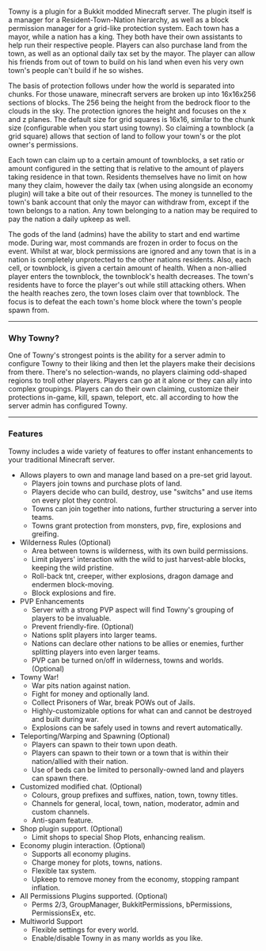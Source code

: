 Towny is a plugin for a Bukkit modded Minecraft server. The plugin itself is a manager for a Resident-Town-Nation hierarchy, as well as a block permission manager for a grid-like protection system. Each town has a mayor, while a nation has a king. They both have their own assistants to help run their respective people. Players can also purchase land from the town, as well as an optional daily tax set by the mayor. The player can allow his friends from out of town to build on his land when even his very own town's people can't build if he so wishes.

The basis of protection follows under how the world is separated into chunks. For those unaware, minecraft servers are broken up into 16x16x256 sections of blocks. The 256 being the height from the bedrock floor to the clouds in the sky. The protection ignores the height and focuses on the x and z planes. The default size for grid squares is 16x16, similar to the chunk size (configurable when you start using towny). So claiming a townblock (a grid square) allows that section of land to follow your town's or the plot owner's permissions.

Each town can claim up to a certain amount of townblocks, a set ratio or amount configured in the setting that is relative to the amount of players taking residence in that town. Residents themselves have no limit on how many they claim, however the daily tax (when using alongside an economy plugin) will take a bite out of their resources. The money is tunnelled to the town's bank account that only the mayor can withdraw from, except if the town belongs to a nation. Any town belonging to a nation may be required to pay the nation a daily upkeep as well.



The gods of the land (admins) have the ability to start and end wartime mode. During war, most commands are frozen in order to focus on the event. Whilst at war, block permissions are ignored and any town that is in a nation is completely unprotected to the other nations residents. Also, each cell, or townblock, is given a certain amount of health. When a non-allied player enters the townblock, the townblock's health decreases. The town's residents have to force the player's out while still attacking others. When the health reaches zero, the town loses claim over that townblock. The focus is to defeat the each town's home block where the town's people spawn from.

---

### Why Towny?
One of Towny's strongest points is the ability for a server admin to configure Towny to their liking and then let the players make their decisions from there. There's no selection-wands, no players claiming odd-shaped regions to troll other players. Players can go at it alone or they can ally into complex groupings. Players can do their own claiming, customize their protections in-game, kill, spawn, teleport, etc. all according to how the server admin has configured Towny. 

---

### Features
Towny includes a wide variety of features to offer instant enhancements to your traditional Minecraft server.

-   Allows players to own and manage land based on a pre-set grid layout.
    -   Players join towns and purchase plots of land.
    -   Players decide who can build, destroy, use "switchs" and use items on every plot they control.
    -   Towns can join together into nations, further structuring a server into teams.
    -   Towns grant protection from monsters, pvp, fire, explosions and greifing.
-   Wilderness Rules (Optional)
    -   Area between towns is wilderness, with its own build permissions.
    -   Limit players' interaction with the wild to just harvest-able blocks, keeping the wild pristine.
    -   Roll-back tnt, creeper, wither explosions, dragon damage and endermen block-moving.
    -   Block explosions and fire.
-   PVP Enhancements
    -   Server with a strong PVP aspect will find Towny's grouping of players to be invaluable.
    -   Prevent friendly-fire. (Optional)
    -   Nations split players into larger teams.
    -   Nations can declare other nations to be allies or enemies, further splitting players into even larger teams.
    -   PVP can be turned on/off in wilderness, towns and worlds. (Optional)
-   Towny War!
    -   War pits nation against nation.
    -   Fight for money and optionally land.
    -   Collect Prisoners of War, break POWs out of Jails.
    -   Highly-customizable options for what can and cannot be destroyed and built during war.
    -   Explosions can be safely used in towns and revert automatically.
-   Teleporting/Warping and Spawning (Optional)
    -   Players can spawn to their town upon death.
    -   Players can spawn to their town or a town that is within their nation/allied with their nation.
    -   Use of beds can be limited to personally-owned land and players can spawn there.
-   Customized modified chat. (Optional)
    -   Colours, group prefixes and suffixes, nation, town, towny titles.
    -   Channels for general, local, town, nation, moderator, admin and custom channels.
    -   Anti-spam feature.
-   Shop plugin support. (Optional)
    -   Limit shops to special Shop Plots, enhancing realism.
-   Economy plugin interaction. (Optional)
    -   Supports all economy plugins.
    -   Charge money for plots, towns, nations.
    -   Flexible tax system.
    -   Upkeep to remove money from the economy, stopping rampant inflation.
-   All Permissions Plugins supported. (Optional)
    -   Perms 2/3, GroupManager, BukkitPermissions, bPermissions, PermissionsEx, etc.
-   Multiworld Support
    -   Flexible settings for every world.
    -   Enable/disable Towny in as many worlds as you like.

